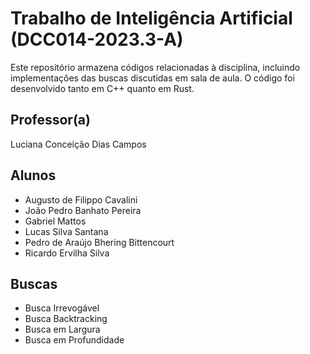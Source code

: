 # Trabalho de Inteligência Artificial (DCC014-2023.3-A)

Este repositório armazena códigos relacionadas à disciplina, incluindo implementações das buscas discutidas em sala de aula. O código foi desenvolvido tanto em C++ quanto em Rust.

## Professor(a)

Luciana Conceição Dias Campos 

## Alunos

- Augusto de Filippo Cavalini
- João Pedro Banhato Pereira
- Gabriel Mattos
- Lucas Silva Santana
- Pedro de Araújo Bhering Bittencourt
- Ricardo Ervilha Silva

## Buscas

  - Busca Irrevogável
  - Busca Backtracking
  - Busca em Largura
  - Busca em Profundidade